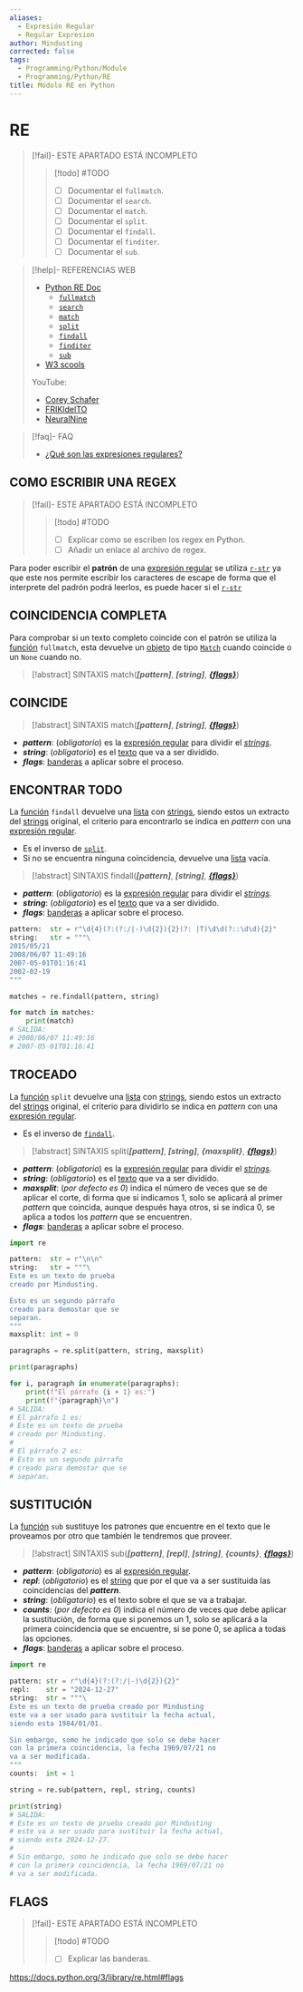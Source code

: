 ```yaml
---
aliases:
  - Expresión Regular
  - Regular Expresion
author: Mindusting
corrected: false
tags:
  - Programming/Python/Module
  - Programming/Python/RE
title: Módolo RE en Python
---
```


# RE

> [!fail]- ESTE APARTADO ESTÁ INCOMPLETO
> > [!todo] #TODO
> > - [ ] Documentar el `fullmatch`.
> > - [ ] Documentar el `search`.
> > - [ ] Documentar el `match`.
> > - [ ] Documentar el `split`.
> > - [ ] Documentar el `findall`.
> > - [ ] Documentar el `finditer`.
> > - [ ] Documentar el `sub`.

> [!help]- REFERENCIAS WEB
> - [Python RE Doc](https://docs.python.org/es/3/library/re.html)
>     - [`fullmatch`](https://docs.python.org/3/library/re.html#re.fullmatch)
>     - [`search`](https://docs.python.org/3/library/re.html#re.search)
>     - [`match`](https://docs.python.org/3/library/re.html#re.match)
>     - [`split`](https://docs.python.org/3/library/re.html#re.split)
>     - [`findall`](https://docs.python.org/3/library/re.html#re.findall)
>     - [`finditer`](https://docs.python.org/3/library/re.html#re.finditer)
>     - [`sub`](https://docs.python.org/3/library/re.html#re.sub)
> - [W3 scools](https://www.w3schools.com/python/python_regex.asp)
>
> YouTube:
> - [Corey Schafer](https://youtu.be/K8L6KVGG-7o)
> - [FRIKIdelTO](https://youtu.be/7QUmK6cW_Rg)
> - [NeuralNine](https://youtu.be/wnuBwl2ekmo)

> [!faq]- FAQ
> - [¿Qué son las expresiones regulares?](../regex/regex.md)

## COMO ESCRIBIR UNA REGEX

> [!fail]- ESTE APARTADO ESTÁ INCOMPLETO
> > [!todo] #TODO
> > - [ ] Explicar como se escriben los regex en Python.
> > - [ ] Añadir un enlace al archivo de regex.

Para poder escribir el **patrón** de una [expresión regular](../regex/regex.md) se utiliza [`r-str`](py_str.md#R-STRING) ya que este nos permite escribir los caracteres de escape de forma que el interprete del padrón podrá leerlos, es puede hacer si el [`r-str`](py_str.md#R-STRING) 

## COINCIDENCIA COMPLETA

Para comprobar si un texto completo coincide con el patrón se utiliza la [función](py_func.md) `fullmatch`, esta devuelve un [objeto](py_class.md) de tipo [`Match`](#CLASE%20MATCH) cuando coincide o un `None` cuando no.

> [!abstract] SINTAXIS
> match(***\[pattern\]***, ***\[string\]***, ***[\{flags\}](#FLAGS)***)

## COINCIDE

> [!abstract] SINTAXIS
> match(***\[pattern\]***, ***\[string\]***, ***[\{flags\}](#FLAGS)***)

- ***pattern***: (*obligatorio*) es la [expresión regular](#REGEX) para dividir el [*strings*](py_str.md).
- ***string***: (*obligatorio*) es el [texto](py_str.md) que va a ser dividido.
- ***flags***: [banderas](#FLAGS) a aplicar sobre el proceso.

## ENCONTRAR TODO

La [función](py_func.md) `findall` devuelve una [lista](py_list.md) con [strings](py_str.md), siendo estos un extracto del [strings](py_str.md) original, el criterio para encontrarlo se indica en *pattern* con una [expresión regular](#REGEX).

- Es el inverso de [`split`](#TROCEADO).
- Si no se encuentra ninguna coincidencia, devuelve una [lista](py_list.md) vacía.

> [!abstract] SINTAXIS
> findall(***\[pattern\]***, ***\[string\]***, ***[\{flags\}](#FLAGS)***)

- ***pattern***: (*obligatorio*) es la [expresión regular](#REGEX) para dividir el [*strings*](py_str.md).
- ***string***: (*obligatorio*) es el [texto](py_str.md) que va a ser dividido.
- ***flags***: [banderas](#FLAGS) a aplicar sobre el proceso.

```python
pattern:  str = r"\d{4}(?:(?:/|-)\d{2}){2}(?: |T)\d\d(?::\d\d){2}"
string:   str = """\
2015/05/21
2008/06/07 11:49:16
2007-05-01T01:16:41
2002-02-19
"""

matches = re.findall(pattern, string)

for match in matches:
    print(match)
# SALIDA:
# 2008/06/07 11:49:16
# 2007-05-01T01:16:41
```

## TROCEADO

La [función](py_func.md) `split` devuelve una [lista](py_list.md) con [strings](py_str.md), siendo estos un extracto del [strings](py_str.md) original, el criterio para dividirlo se indica en *pattern* con una [expresión regular](#REGEX).

- Es el inverso de [`findall`](#ENCONTRAR%20TODO).

> [!abstract] SINTAXIS
> split(***\[pattern\]***, ***\[string\]***, ***\{maxsplit\}***, ***[\{flags\}](#FLAGS)***)

- ***pattern***: (*obligatorio*) es la [expresión regular](#REGEX) para dividir el [*strings*](py_str.md).
- ***string***: (*obligatorio*) es el [texto](py_str.md) que va a ser dividido.
- ***maxsplit***: (*por defecto es 0*) indica el número de veces que se de aplicar el corte, di forma que si indicamos 1, solo se aplicará al primer *pattern* que coincida, aunque después haya otros, si se indica 0, se aplica a todos los *pattern* que se encuentren.
- ***flags***: [banderas](#FLAGS) a aplicar sobre el proceso.

```python
import re

pattern:  str = r"\n\n"
string:   str = """\
Este es un texto de prueba
creado por Mindusting.

Esto es un segundo párrafo
creado para demostar que se
separan.
"""
maxsplit: int = 0

paragraphs = re.split(pattern, string, maxsplit)

print(paragraphs)

for i, paragraph in enumerate(paragraphs):
    print(f"El párrafo {i + 1} es:")
    print(f"{paragraph}\n")
# SALIDA:
# El párrafo 1 es:
# Este es un texto de prueba
# creado por Mindusting.
# 
# El párrafo 2 es:
# Esto es un segundo párrafo
# creado para demostar que se
# separan.
```

## SUSTITUCIÓN

La [función](py_func.md) `sub` sustituye los patrones que encuentre en el texto que le proveamos por otro que también le tendremos que proveer.

> [!abstract] SINTAXIS
> sub(***\[pattern\]***, ***\[repl\]***, ***\[string\]***, ***\{counts\}***, ***[\{flags\}](#FLAGS)***)

- ***pattern***: (*obligatorio*) es al [expresión regular](#REGEX).
- ***repl***: (*obligatorio*) es el [string](py_str.md) que por el que va a ser sustituida las coincidencias del ***pattern***.
- ***string***: (*obligatorio*) es el texto sobre el que se va a trabajar.
- ***counts***: (*por defecto es 0*) indica el número de veces que debe aplicar la sustitución, de forma que si ponemos un 1, solo se aplicará a la primera coincidencia que se encuentre, si se pone 0, se aplica a todas las opciones.
- ***flags***: [banderas](#FLAGS) a aplicar sobre el proceso.

```python
import re

pattern: str = r"\d{4}(?:(?:/|-)\d{2}){2}"
repl:    str = "2024-12-27"
string:  str = """\
Este es un texto de prueba creado por Mindusting
este va a ser usado para sustituir la fecha actual,
siendo esta 1984/01/01.

Sin embargo, somo he indicado que solo se debe hacer
con la primera coincidencia, la fecha 1969/07/21 no
va a ser modificada.
"""
counts:  int = 1

string = re.sub(pattern, repl, string, counts)

print(string)
# SALIDA:
# Este es un texto de prueba creado por Mindusting
# este va a ser usado para sustituir la fecha actual,
# siendo esta 2024-12-27.
# 
# Sin embargo, somo he indicado que solo se debe hacer
# con la primera coincidencia, la fecha 1969/07/21 no
# va a ser modificada.
```

## FLAGS

> [!fail]- ESTE APARTADO ESTÁ INCOMPLETO
> > [!todo] #TODO
> > - [ ] Explicar las banderas.

https://docs.python.org/3/library/re.html#flags
